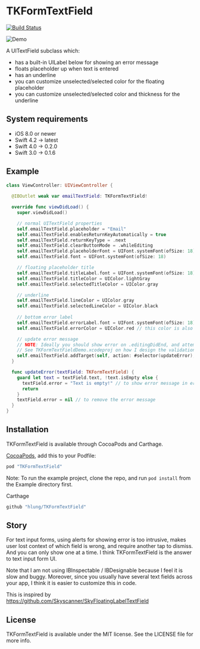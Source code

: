 # TKFormTextField

[![Build Status](https://travis-ci.org/hlung/TKFormTextField.svg?branch=master)](https://travis-ci.org/hlung/TKFormTextField)

![Demo](/README/demo.gif)

A UITextField subclass which:
- has a built-in UILabel below for showing an error message
- floats placeholder up when text is entered
- has an underline
- you can customize unselected/selected color for the floating placeholder
- you can customize unselected/selected color and thickness for the underline

## System requirements

- iOS 8.0 or newer
- Swift 4.2 -> latest
- Swift 4.0 -> 0.2.0
- Swift 3.0 -> 0.1.6

## Example

```swift
class ViewController: UIViewController {
  
  @IBOutlet weak var emailTextField: TKFormTextField!

  override func viewDidLoad() {
    super.viewDidLoad()

    // normal UITextField properties
    self.emailTextField.placeholder = "Email"
    self.emailTextField.enablesReturnKeyAutomatically = true
    self.emailTextField.returnKeyType = .next
    self.emailTextField.clearButtonMode = .whileEditing
    self.emailTextField.placeholderFont = UIFont.systemFont(ofSize: 18)
    self.emailTextField.font = UIFont.systemFont(ofSize: 18)

    // floating placeholder title
    self.emailTextField.titleLabel.font = UIFont.systemFont(ofSize: 18)
    self.emailTextField.titleColor = UIColor.lightGray
    self.emailTextField.selectedTitleColor = UIColor.gray

    // underline
    self.emailTextField.lineColor = UIColor.gray
    self.emailTextField.selectedLineColor = UIColor.black
    
    // bottom error label
    self.emailTextField.errorLabel.font = UIFont.systemFont(ofSize: 18)
    self.emailTextField.errorColor = UIColor.red // this color is also used for the underline on error state

    // update error message
    // NOTE: Ideally you should show error on .editingDidEnd, and attempt to hide it on .editingChanged.
    // See TKFormTextFieldDemo.xcodeproj on how I design the validation flow.
    self.emailTextField.addTarget(self, action: #selector(updateError), for: .editingChanged)
  }

  func updateError(textField: TKFormTextField) {
    guard let text = textField.text, !text.isEmpty else {
      textField.error = "Text is empty!" // to show error message in errorLabel
      return
    }
    textField.error = nil // to remove the error message
  }
}
```

## Installation

TKFormTextField is available through CocoaPods and Carthage.

[CocoaPods](http://cocoapods.org), add this to your Podfile:
```ruby
pod "TKFormTextField"
```
Note: To run the example project, clone the repo, and run `pod install` from the Example directory first.

Carthage
```ruby
github "hlung/TKFormTextField"
```

## Story

For text input forms, using alerts for showing error is too intrusive, makes user lost context of which field is wrong, and require another tap to dismiss. And you can only show one at a time. I think TKFormTextField is the answer to text input form UI.

Note that I am not using IBInspectable / IBDesignable because I feel it is slow and buggy. Moreover, since you usually have several text fields across your app, I think it is easier to customize this in code.

This is inspired by https://github.com/Skyscanner/SkyFloatingLabelTextField

## License

TKFormTextField is available under the MIT license. See the LICENSE file for more info.
